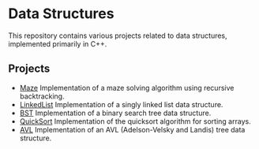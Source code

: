 # Data Structures

This repository contains various projects related to data structures, implemented primarily in C++.

## Projects

- [Maze](./Maze/README.md) Implementation of a maze solving algorithm using recursive backtracking.
- [LinkedList](./LinkedList/README.md) Implementation of a singly linked list data structure.
- [BST](./BST/README.md) Implementation of a binary search tree data structure.
- [QuickSort](./QuickSort/README.md) Implementation of the quicksort algorithm for sorting arrays.
- [AVL](./AVL/README.md) Implementation of an AVL (Adelson-Velsky and Landis) tree data structure.
